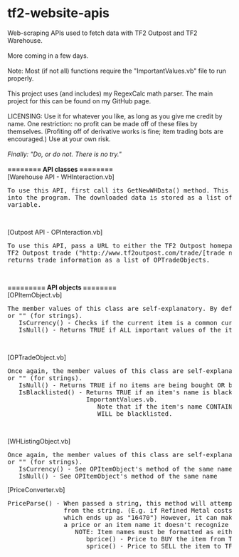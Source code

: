 tf2-website-apis
================

Web-scraping APIs used to fetch data with TF2 Outpost and TF2 Warehouse.
<br><br>
More coming in a few days.
<br><br>
Note: Most (if not all) functions require the "ImportantValues.vb" file to run properly.
<br><br>
This project uses (and includes) my RegexCalc math parser. The main project for this can be found on my GitHub page.
<br><br>
LICENSING: Use it for whatever you like, as long as you give me credit by name. One restriction: no profit can be made 
off of these files by themselves. (Profiting off of derivative works is fine; item trading bots are encouraged.)
Use at your own risk. <br><br><i>Finally: "Do, or do not. There is no try."</i>
<br><br><b>======== API classes ========</b><br>
[Warehouse API - WHInteraction.vb]
<pre>
To use this API, first call its GetNewWHData() method. This method will download item data from TF2 Warehouse 
into the program. The downloaded data is stored as a list of WHItemObjects in the class' WHDataCache member 
variable.
</pre><br>
[Outpost API - OPInteraction.vb]
<pre>
To use this API, pass a URL to either the TF2 Outpost homepage ("http://www.tf2outpost.com") or a specific 
TF2 Outpost trade ("http://www.tf2outpost.com/trade/[trade number]") to its GetTrades() method. This method
returns trade information as a list of OPTradeObjects.
</pre><br>
<b>========= API objects ========</b><br>
[OPItemObject.vb]
<pre>
The member values of this class are self-explanatory. By default, they are initialized to either -1 (for numbers) 
or "" (for strings).
   IsCurrency() - Checks if the current item is a common currency item (either a type of Metal, or a Key)
   IsNull() - Returns TRUE if ALL important values of the item are equal to their null values, FALSE otherwise.
</pre><br>
[OPTradeObject.vb]
<pre>
Once again, the member values of this class are self-explanatory and its default values are either -1 (for numbers)
or "" (for strings).
   IsNull() - Returns TRUE if no items are being bought OR being sold, FALSE otherwise.
   IsBlacklisted() - Returns TRUE if an item's name is blacklisted, FALSE otherwise. The blacklist is contained in 
                     ImportantValues.vb.
                        Note that if the item's name CONTAINS (not necessarily equals) a blacklisted term, the item
                        WILL be blacklisted.
</pre><br>
[WHListingObject.vb]
<pre>
Once again, the member values of this class are self-explanatory and its default values are either -1 (for numbers)
or "" (for strings).
   IsCurrency() - See OPItemObject's method of the same name
   IsNull() - See OPItemObject's method of the same name
</pre>

[PriceConverter.vb]
<pre>
PriceParse() - When passed a string, this method will attempt to extract a price (in terms of TF2 Warehouse Credits) 
               from the string. (E.g. if Refined Metal costs 4500 Warehouse Credits, "3.66 ref" becomes "3.66*4500" ,
               which ends up as "16470") However, it can make mistakes, especially if fed input that doesn't contain 
               a price or an item name it doesn't recognize
                  NOTE: Item names must be formatted as either "bprice(Item Name)" or "sprice(Item Name)".
                     bprice() - Price to BUY the item from TF2 Warehouse
                     sprice() - Price to SELL the item to TF2 Warehouse
</pre>



